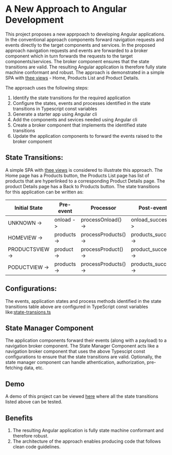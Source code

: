 # A New Approach to Angular Development

This project proposes a new apprpoach to developing Angular applications. In the conventional approach components forward navigation requests and events directly to the target components and services. In the proposed approach navigation requests and events are forwarded to a broker component which in turn forwards the requests to the target components/services. The broker component ensures that the state transitions are valid. The resulting Angular application is therefore fully state machine conformant and robust. The approach is demonstrated in a simple SPA with [thee views](https://mapteb.github.io/new-approach-to-angular-development) - Home, Products List and Product Details.

The approach uses the following steps:

1. Identify the state transitions for the required application
2. Configure the states, events and processes identified in the state transitions in Typescript const variables
3. Generate a starter app using Angular cli
4. Add the components and sevices needed using Angular cli
5. Create a broker component that implements the identified state transitions
6. Update the application components to forward the events raised to the broker component

## State Transitions:

A simple SPA with [thee views](https://mapteb.github.io/new-approach-to-angular-development) is considered to illustrate this approach. The Home page has a Products button, the Products List page has list of products that are hyperlinked to a corresponding Product Details page. The product Details page has a Back to Products button. The state transitions for this application can be written as:
   
<strong>Initial State</strong> | <strong>Pre-event</strong> | <strong>Processor</strong> | <strong>Post-event</strong>     | <strong>Final State</strong>
----------------- | ------------------ |------------------ | ------------------ | ------------------ 
  UNKNOWN       -> | onload   -> | processOnload()   -> | onload_success   -> | HOMEVIEW
  HOMEVIEW      -> | products -> | processProducts() -> | products_success -> | PRODUCTSVIEW
  PRODUCTSVIEW  -> | product  -> | processProduct()  -> | product_success  -> | PODUCTVIEW
  PODUCTVIEW    -> | products -> | processProducts() -> | products_success -> | PRODUCTSVIEW

## Configurations:

The events, application states and process methods identified in the state transitions table above are configured in TypeScript const variables like:[state-transions.ts](https://github.com/mapteb/angular-a-development-pattern/blob/main/src/app/state-transitions/state-transitions.ts)

## State Manager Component

The application components forward their events (along with a payload) to a navigation broker component. The State Manager Component acts like a navigation broker component that uses the above Typescipt const configurations to ensure that the state transitions are valid. Optionally, the state manager component can handle athentication, authorization, pre-fetching data, etc.  

## Demo

A demo of this project can be viewed [here](https://mapteb.github.io/angular-a-development-pattern) where all the state transitions listed above can be tested.

## Benefits

1. The resulting Angular application is fully state machine conformant and therefore robust.
2. The architecture of the approach enables producing code that follows clean code guidelines.
